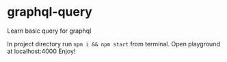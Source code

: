 # graphql-query
Learn basic query for graphql

In project directory run `npm i && npm start` from terminal.
Open playground at localhost:4000 
Enjoy!

